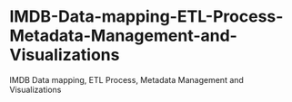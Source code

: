 # IMDB-Data-mapping-ETL-Process-Metadata-Management-and-Visualizations
IMDB Data mapping, ETL Process, Metadata Management and Visualizations
